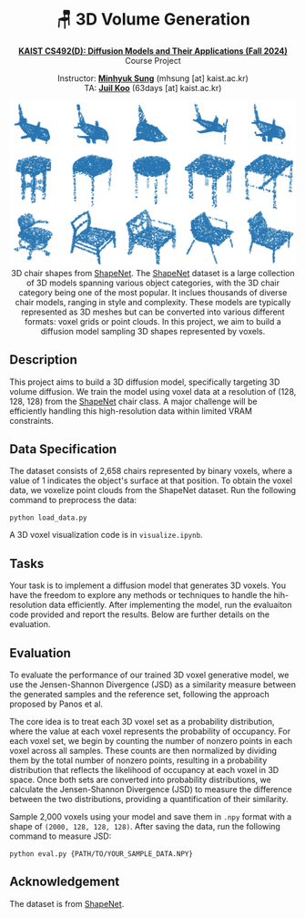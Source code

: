 <div align=center>
  <h1>
  🪑 3D Volume Generation
  </h1>
  <p>
    <a href=https://mhsung.github.io/kaist-cs492d-fall-2024/ target="_blank"><b>KAIST CS492(D): Diffusion Models and Their Applications (Fall 2024)</b></a><br>
    Course Project
  </p>
</div>

<div align=center>
  <p>
    Instructor: <a href=https://mhsung.github.io target="_blank"><b>Minhyuk Sung</b></a> (mhsung [at] kaist.ac.kr)<br>
    TA: <a href=https://63days.github.io/ target="_blank"><b>Juil Koo</b></a>  (63days [at] kaist.ac.kr)
  </p>
</div>

<div align=center>
   <img src="./assets/teaser.png">
   <figcaption>
	  3D chair shapes from <a href=https://shapenet.org/ target="_blank">ShapeNet</a>. The  <a href=https://shapenet.org/ target="_blank">ShapeNet</a> dataset is a large collection of 3D models spanning various object categories, with the 3D chair category being one of the most popular. It inclues thousands of diverse chair models, ranging in style and complexity. These models are typically represented as 3D meshes but can be converted into various different formats: voxel grids or point clouds. In this project, we aim to build a diffusion model sampling 3D shapes represented by voxels.
    </figcaption>
</div>

## Description
This project aims to build a 3D diffusion model, specifically targeting 3D volume diffusion. We train the model using voxel data at a resolution of (128, 128, 128) from the <a href=https://shapenet.org/ target="_blank">ShapeNet</a> chair class. A major challenge will be efficiently handling this high-resolution data within limited VRAM constraints.


## Data Specification
The dataset consists of 2,658 chairs represented by binary voxels, where a value of 1 indicates the object's surface at that position. To obtain the voxel data, we voxelize point clouds from the ShapeNet dataset. Run the following command to preprocess the data:

```
python load_data.py
```

A 3D voxel visualization code is in `visualize.ipynb`.

## Tasks
Your task is to implement a diffusion model that generates 3D voxels. You have the freedom to explore any methods or techniques to handle the hih-resolution data efficiently. After implementing the model, run the evaluaiton code provided and report the results. Below are further details on the evaluation.

## Evaluation
To evaluate the performance of our trained 3D voxel generative model, we use the Jensen-Shannon Divergence (JSD) as a similarity measure between the generated samples and the reference set, following the approach proposed by Panos et al. 

The core idea is to treat each 3D voxel set as a probability distribution, where the value at each voxel represents the probability of occupancy. For each voxel set, we begin by counting the number of nonzero points in each voxel across all samples. These counts are then normalized by dividing them by the total number of nonzero points, resulting in a probability distribution that reflects the likelihood of occupancy at each voxel in 3D space. Once both sets are converted into probability distributions, we calculate the Jensen-Shannon Divergence (JSD) to measure the difference between the two distributions, providing a quantification of their similarity.


Sample 2,000 voxels using your model and save them in `.npy` format with a shape of `(2000, 128, 128, 128)`. After saving the data, run the following command to measure JSD:
```
python eval.py {PATH/TO/YOUR_SAMPLE_DATA.NPY}
```

## Acknowledgement 
The dataset is from <a href=https://shapenet.org/ target="_blank">ShapeNet</a>.
